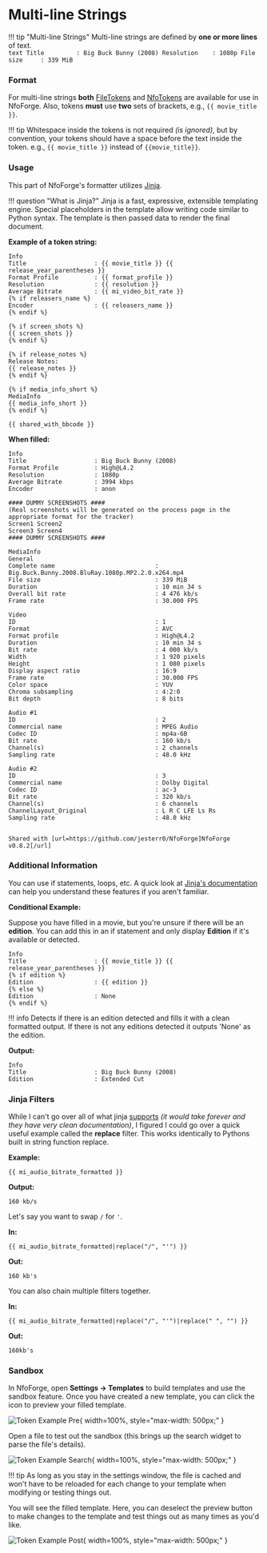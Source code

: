 # Multi-line Strings

<!-- prettier-ignore -->
!!! tip "Multi-line Strings"
    Multi-line strings are defined by **one or more lines** of text.  
    ```text
    Title         : Big Buck Bunny (2008)
    Resolution    : 1080p
    File size     : 339 MiB
    ```

### Format

For multi-line strings **both** [FileTokens](introduction.md) and [NfoTokens](introduction.md) are available for use in NfoForge. Also, tokens **must** use **two** sets of brackets, e.g., `{{ movie_title }}`.

<!-- prettier-ignore -->
!!! tip
    Whitespace inside the tokens is not required *(is ignored)*, but by convention, your tokens should have a space before the text inside the token. e.g., `{{ movie_title }}` instead of `{{movie_title}}`.

### Usage

This part of NfoForge's formatter utilizes [Jinja](https://jinja.palletsprojects.com/en/stable/).

<!-- prettier-ignore -->
!!! question "What is Jinja?"
    Jinja is a fast, expressive, extensible templating engine. Special placeholders in the template allow writing code similar to Python syntax. The template is then passed data to render the final document.

**Example of a token string:**

```jinja {.scrollable-code-block}
Info
Title                   : {{ movie_title }} {{ release_year_parentheses }}
Format Profile          : {{ format_profile }}
Resolution              : {{ resolution }}
Average Bitrate         : {{ mi_video_bit_rate }}
{% if releasers_name %}
Encoder                 : {{ releasers_name }}
{% endif %}

{% if screen_shots %}
{{ screen_shots }}
{% endif %}

{% if release_notes %}
Release Notes:
{{ release_notes }}
{% endif %}

{% if media_info_short %}
MediaInfo
{{ media_info_short }}
{% endif %}

{{ shared_with_bbcode }}
```

**When filled:**

```text {.scrollable-code-block}
Info
Title                   : Big Buck Bunny (2008)
Format Profile          : High@L4.2
Resolution              : 1080p
Average Bitrate         : 3994 kbps
Encoder                 : anon

#### DUMMY SCREENSHOTS ####
(Real screenshots will be generated on the process page in the appropriate format for the tracker)
Screen1 Screen2
Screen3 Screen4
#### DUMMY SCREENSHOTS ####

MediaInfo
General
Complete name                            : Big.Buck.Bunny.2008.BluRay.1080p.MP2.2.0.x264.mp4
File size                                : 339 MiB
Duration                                 : 10 min 34 s
Overall bit rate                         : 4 476 kb/s
Frame rate                               : 30.000 FPS

Video
ID                                       : 1
Format                                   : AVC
Format profile                           : High@L4.2
Duration                                 : 10 min 34 s
Bit rate                                 : 4 000 kb/s
Width                                    : 1 920 pixels
Height                                   : 1 080 pixels
Display aspect ratio                     : 16:9
Frame rate                               : 30.000 FPS
Color space                              : YUV
Chroma subsampling                       : 4:2:0
Bit depth                                : 8 bits

Audio #1
ID                                       : 2
Commercial name                          : MPEG Audio
Codec ID                                 : mp4a-6B
Bit rate                                 : 160 kb/s
Channel(s)                               : 2 channels
Sampling rate                            : 48.0 kHz

Audio #2
ID                                       : 3
Commercial name                          : Dolby Digital
Codec ID                                 : ac-3
Bit rate                                 : 320 kb/s
Channel(s)                               : 6 channels
ChannelLayout_Original                   : L R C LFE Ls Rs
Sampling rate                            : 48.0 kHz


Shared with [url=https://github.com/jesterr0/NfoForge]NfoForge v0.8.2[/url]
```

### Additional Information

You can use if statements, loops, etc. A quick look at [Jinja's documentation](https://jinja.palletsprojects.com/en/stable/templates/) can help you understand these features if you aren't familiar.

**Conditional Example:**

Suppose you have filled in a movie, but you're unsure if there will be an **edition**. You can add this in an if statement and only display **Edition** if it's available or detected.

```jinja
Info
Title                   : {{ movie_title }} {{ release_year_parentheses }}
{% if edition %}
Edition                 : {{ edition }}
{% else %}
Edition                 : None
{% endif %}
```

<!-- prettier-ignore -->
!!! info
    Detects if there is an edition detected and fills it with a clean formatted output. If there is not any editions detected it outputs 'None' as the edition.

**Output:**

```text
Info
Title                   : Big Buck Bunny (2008)
Edition                 : Extended Cut
```

### Jinja Filters

While I can't go over all of what jinja [supports](https://jinja.palletsprojects.com/en/stable/templates/#list-of-builtin-filters) _(it would take forever and they have very clean documentation)_, I figured I could go over a quick useful example called the **replace** filter. This works identically to Pythons built in string function replace.

**Example:**

```jinja
{{ mi_audio_bitrate_formatted }}
```

**Output:**

```text
160 kb/s
```

Let's say you want to swap `/` for `'`.

**In:**

```jinja
{{ mi_audio_bitrate_formatted|replace("/", "'") }}
```

**Out:**

```text
160 kb's
```

You can also chain multiple filters together.

**In:**

```jinja
{{ mi_audio_bitrate_formatted|replace("/", "'")|replace(" ", "") }}
```

**Out:**

```text
160kb's
```

### Sandbox

In NfoForge, open **Settings → Templates** to build templates and use the sandbox feature. Once you have created a new template, you can click the icon to preview your filled template.

![Token Example Pre](../../images/tokens/jinja-preview-pre.png){ width=100%, style="max-width: 500px;" }

Open a file to test out the sandbox (this brings up the search widget to parse the file's details).

![Token Example Search](../../images/tokens/jinja-sandbox-in.png){ width=100%, style="max-width: 500px;" }

<!-- prettier-ignore -->
!!! tip
    As long as you stay in the settings window, the file is cached and won't have to be reloaded for each change to your template when modifying or testing things out.

You will see the filled template. Here, you can deselect the preview button to make changes to the template and test things out as many times as you'd like.

![Token Example Post](../../images/tokens/jinja-preview-post.png){ width=100%, style="max-width: 500px;" }

